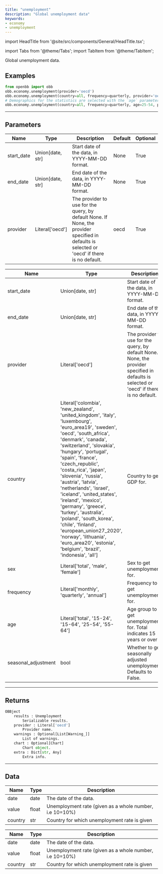 ```yaml
---
title: "unemployment"
description: "Global unemployment data"
keywords:
- economy
- unemployment
---
```


import HeadTitle from '@site/src/components/General/HeadTitle.tsx';

<HeadTitle title="economy/unemployment - Reference | OpenBB Platform Docs" />

<!-- markdownlint-disable MD012 MD031 MD033 -->

import Tabs from '@theme/Tabs';
import TabItem from '@theme/TabItem';

Global unemployment data.


Examples
--------

```python
from openbb import obb
obb.economy.unemployment(provider='oecd')
obb.economy.unemployment(country=all, frequency=quarterly, provider='oecd')
# Demographics for the statistics are selected with the `age` parameter.
obb.economy.unemployment(country=all, frequency=quarterly, age=25-54, provider='oecd')
```

---

## Parameters

<Tabs>

<TabItem value='standard' label='standard'>

| Name | Type | Description | Default | Optional |
| ---- | ---- | ----------- | ------- | -------- |
| start_date | Union[date, str] | Start date of the data, in YYYY-MM-DD format. | None | True |
| end_date | Union[date, str] | End date of the data, in YYYY-MM-DD format. | None | True |
| provider | Literal['oecd'] | The provider to use for the query, by default None. If None, the provider specified in defaults is selected or 'oecd' if there is no default. | oecd | True |
</TabItem>

<TabItem value='oecd' label='oecd'>

| Name | Type | Description | Default | Optional |
| ---- | ---- | ----------- | ------- | -------- |
| start_date | Union[date, str] | Start date of the data, in YYYY-MM-DD format. | None | True |
| end_date | Union[date, str] | End date of the data, in YYYY-MM-DD format. | None | True |
| provider | Literal['oecd'] | The provider to use for the query, by default None. If None, the provider specified in defaults is selected or 'oecd' if there is no default. | oecd | True |
| country | Literal['colombia', 'new_zealand', 'united_kingdom', 'italy', 'luxembourg', 'euro_area19', 'sweden', 'oecd', 'south_africa', 'denmark', 'canada', 'switzerland', 'slovakia', 'hungary', 'portugal', 'spain', 'france', 'czech_republic', 'costa_rica', 'japan', 'slovenia', 'russia', 'austria', 'latvia', 'netherlands', 'israel', 'iceland', 'united_states', 'ireland', 'mexico', 'germany', 'greece', 'turkey', 'australia', 'poland', 'south_korea', 'chile', 'finland', 'european_union27_2020', 'norway', 'lithuania', 'euro_area20', 'estonia', 'belgium', 'brazil', 'indonesia', 'all'] | Country to get GDP for. | united_states | True |
| sex | Literal['total', 'male', 'female'] | Sex to get unemployment for. | total | True |
| frequency | Literal['monthly', 'quarterly', 'annual'] | Frequency to get unemployment for. | monthly | True |
| age | Literal['total', '15-24', '15-64', '25-54', '55-64'] | Age group to get unemployment for. Total indicates 15 years or over | total | True |
| seasonal_adjustment | bool | Whether to get seasonally adjusted unemployment. Defaults to False. | False | True |
</TabItem>

</Tabs>

---

## Returns

```python wordwrap
OBBject
    results : Unemployment
        Serializable results.
    provider : Literal['oecd']
        Provider name.
    warnings : Optional[List[Warning_]]
        List of warnings.
    chart : Optional[Chart]
        Chart object.
    extra : Dict[str, Any]
        Extra info.

```

---

## Data

<Tabs>

<TabItem value='standard' label='standard'>

| Name | Type | Description |
| ---- | ---- | ----------- |
| date | date | The date of the data. |
| value | float | Unemployment rate (given as a whole number, i.e 10=10%) |
| country | str | Country for which unemployment rate is given |
</TabItem>

<TabItem value='oecd' label='oecd'>

| Name | Type | Description |
| ---- | ---- | ----------- |
| date | date | The date of the data. |
| value | float | Unemployment rate (given as a whole number, i.e 10=10%) |
| country | str | Country for which unemployment rate is given |
</TabItem>

</Tabs>

